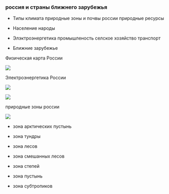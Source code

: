 ### россия и страны ближнего зарубежья





- Типы климата природные зоны и почвы россии природные ресурсы

- Население народы

- Элэктроэнергетика промышленость селское хозяйство транспорт

- Ближние зарубежье





Физическая карта России

![](https://u-stena.ru/upload/iblock/3c0/3c09405189edf20e629c41268a4a688b.jpg)


Электроэнергетика России

![](https://ngl2006.narod.ru/Contents/Geo/Geo-kart/KPGR/Pictures/023.jpg)


![](https://ds01.infourok.ru/uploads/ex/0ffc/0000d34b-d557a75e/img7.jpg)




природные зоны россии

![](https://udoba.org/sites/default/files/h5p/content/41967/images/file-62a1f9e5af08c.jpg)










- зона арктических пустынь




- зона тундры



- зона лесов




- зона смешанных лесов




- зона степей





- зона пустынь

- зона субтропиков

